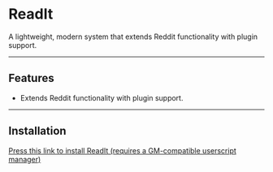 # ReadIt

 A lightweight, modern system that extends Reddit functionality with plugin support.  

---

## Features

- Extends Reddit functionality with plugin support.  

---

## Installation

[Press this link to install ReadIt (requires a GM-compatible userscript manager)](https://raw.githubusercontent.com/readit-mod/builds/refs/heads/main/readit.user.js)

